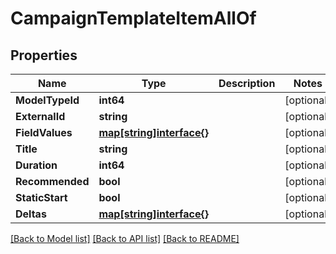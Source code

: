 # CampaignTemplateItemAllOf

## Properties

Name | Type | Description | Notes
------------ | ------------- | ------------- | -------------
**ModelTypeId** | **int64** |  | [optional] 
**ExternalId** | **string** |  | [optional] 
**FieldValues** | [**map[string]interface{}**](.md) |  | [optional] 
**Title** | **string** |  | [optional] 
**Duration** | **int64** |  | [optional] 
**Recommended** | **bool** |  | [optional] 
**StaticStart** | **bool** |  | [optional] 
**Deltas** | [**map[string]interface{}**](.md) |  | [optional] 

[[Back to Model list]](../README.md#documentation-for-models) [[Back to API list]](../README.md#documentation-for-api-endpoints) [[Back to README]](../README.md)


